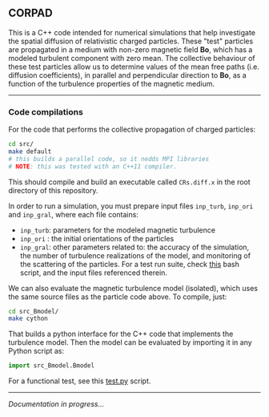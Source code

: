 <!--- BOF -->
## CORPAD

This is a C++ code intended for numerical simulations that help investigate the spatial diffusion of relativistic charged particles.
These "test" particles are propagated in a medium with non-zero magnetic field **Bo**, which has a modeled turbulent component with zero mean.
The collective behaviour of these test particles allow us to determine values of the mean free paths (i.e. diffusion coefficients), in parallel and perpendicular direction to **Bo**, as a function of the turbulence properties of the magnetic medium.


---
### Code compilations

For the code that performs the collective propagation of charged particles:
```bash
cd src/
make default
# this builds a parallel code, so it nedds MPI libraries
# NOTE: this was tested with an C++11 compiler.
```
This should compile and build an executable called `CRs.diff.x` in the root directory of this repository.

In order to run a simulation, you must prepare input files `inp_turb`, `inp_ori` and `inp_gral`, where each file contains:
* `inp_turb`: parameters for the modeled magnetic turbulence
* `inp_ori` : the initial orientations of the particles
* `inp_gral`: other parameters related to: the accuracy of the simulation, the number of turbulence realizations of the model, and monitoring of the scattering of the particles.
For a test run suite, check [this](scripts/test.sh) bash script, and the input files referenced therein.


We can also evaluate the magnetic turbulence model (isolated), which uses the same source files as the particle code above.
To compile, just:
```bash
cd src_Bmodel/
make cython
```
That builds a python interface for the C++ code that implements the turbulence model.
Then the model can be evaluated by importing it in any Python script as:
```python
import src_Bmodel.Bmodel
```
For a functional test, see this [test.py](src_Bmodel/test.py) script.




---
_Documentation in progress..._


<!--- EOF -->
